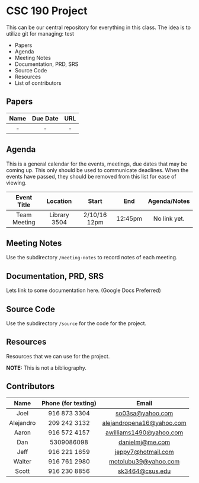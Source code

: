 # CSC 190 Project

This can be our central repository for everything in this class. The idea is to utilize git for managing:
test
- Papers
- Agenda
- Meeting Notes 
- Documentation, PRD, SRS
- Source Code
- Resources
- List of contributors

## Papers

| Name | Due Date | URL |
|:----:|:--------:|:---:|
| -    | -          | -   |

## Agenda

This is a general calendar for the events, meetings, due dates that may be coming up. This only should be used to communicate deadlines. When the events have passed, they should be removed from this list for ease of viewing.

| Event Title | Location | Start | End | Agenda/Notes |
|:-----------:|:--------:|:-----:|:---:|:--------------------:|
| Team Meeting | Library 3504 | 2/10/16 12pm | 12:45pm | No link yet. |

## Meeting Notes

Use the subdirectory `/meeting-notes` to record notes of each meeting.

## Documentation, PRD, SRS

Lets link to some documentation here. (Google Docs Preferred)

## Source Code

Use the subdirectory `/source` for the code for the project.

## Resources

Resources that we can use for the project. 

**NOTE:** This is not a bibliography. 

## Contributors

| Name | Phone (for texting) | Email |
|:----:|:-------------------:|:-----:|
| Joel | 916 873 3304 | so03sa@yahoo.com |
| Alejandro | 209 242 3132 | alejandropena16@yahoo.com |
| Aaron |916 572 4157 | awilliams1490@yahoo.com |
| Dan | 5309086098 | danielmj@me.com |
| Jeff | 916 221 1659|jeppy7@hotmail.com |
| Walter |  916 761 2980 | motolubu39@yahoo.com  |
| Scott | 916 230 8856 | sk3464@csus.edu |
